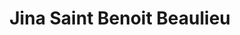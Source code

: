 ---
title: "Jina Saint Benoit Beaulieu"
url: /saint-benoit/jina-saint-benoit-beaulieu/
shop: chaussures
---